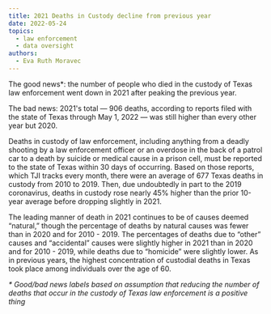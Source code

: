 ```yaml
---
title: 2021 Deaths in Custody decline from previous year
date: 2022-05-24
topics:
  - law enforcement
  - data oversight
authors:
  - Eva Ruth Moravec
---
```

The good news*: the number of people who died in the custody of Texas law enforcement went down in 2021 after peaking the previous year.

The bad news: 2021's total — 906 deaths, according to reports filed with the state of Texas through May 1, 2022 — was still higher than every other year but 2020.

Deaths in custody of law enforcement, including anything from a deadly shooting by a law enforcement officer or an overdose in the back of a patrol car to a death by suicide or medical cause in a prison cell, must be reported to the state of Texas within 30 days of occurring. Based on those reports, which TJI tracks every month, there were an average of 677 Texas deaths in custody from 2010 to 2019. Then, due undoubtedly in part to the 2019 coronavirus, deaths in custody rose nearly 45% higher than the prior 10-year average before dropping slightly in 2021. 

The leading manner of death in 2021 continues to be of causes deemed “natural,” though the percentage of deaths by natural causes was fewer than in 2020 and for 2010 - 2019. The percentages of deaths due to “other” causes and “accidental” causes were slightly higher in 2021 than in 2020 and for 2010 - 2019, while deaths due to “homicide” were slightly lower. As in previous years, the highest concentration of custodial deaths in Texas took place among individuals over the age of 60. 

*\* Good/bad news labels based on assumption that reducing the number of deaths that occur in the custody of Texas law enforcement is a positive thing*